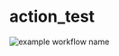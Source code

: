 # action_test

![example workflow name](https://github.com/jsshinn/action_test/workflows/Super-Linter/badge.svg)
